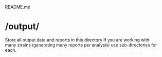 README.md

# /output/

Store all output data and reports in this directory
If you are working with many strains (generating many reports per analysis) use sub-directories for each.  
